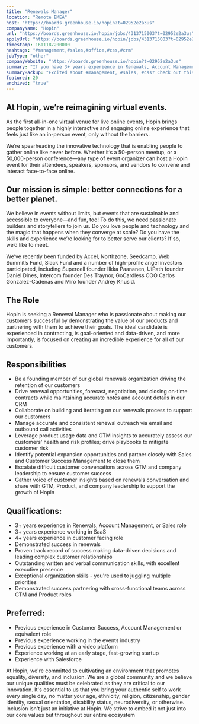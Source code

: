 ```yaml
---
title: "Renewals Manager"
location: "Remote EMEA"
host: "https://boards.greenhouse.io/hopin?t=02952e2a3us"
companyName: "Hopin"
url: "https://boards.greenhouse.io/hopin/jobs/4313715003?t=02952e2a3us"
applyUrl: "https://boards.greenhouse.io/hopin/jobs/4313715003?t=02952e2a3us#app"
timestamp: 1611187200000
hashtags: "#management,#sales,#office,#css,#crm"
jobType: "other"
companyWebsite: "https://boards.greenhouse.io/hopin?t=02952e2a3us"
summary: "If you have 3+ years experience in Renewals, Account Management, or Sales role, Hopin is looking for someone with your knowledge."
summaryBackup: "Excited about #management, #sales, #css? Check out this job post!"
featured: 20
archived: "true"
---
```


## At Hopin, we’re reimagining virtual events.

As the first all-in-one virtual venue for live online events, Hopin brings people together in a highly interactive and engaging online experience that feels just like an in-person event, only without the barriers.

We’re spearheading the innovative technology that is enabling people to gather online like never before. Whether it’s a 50-person meetup, or a 50,000-person conference—any type of event organizer can host a Hopin event for their attendees, speakers, sponsors, and vendors to convene and interact face-to-face online.

## Our mission is simple: better connections for a better planet.

We believe in events without limits, but events that are sustainable and accessible to everyone—and fun, too! To do this, we need passionate builders and storytellers to join us. Do you love people and technology and the magic that happens when they converge at scale? Do you have the skills and experience we’re looking for to better serve our clients? If so, we’d like to meet.

We’ve recently been funded by Accel, Northzone, Seedcamp, Web Summit’s Fund, Slack Fund and a number of high-profile angel investors participated, including Supercell founder Ilkka Paananen, UiPath founder Daniel Dines, Intercom founder Des Traynor, GoCardless COO Carlos Gonzalez-Cadenas and Miro founder Andrey Khusid.

## The Role

Hopin is seeking a Renewal Manager who is passionate about making our customers successful by demonstrating the value of our products and partnering with them to achieve their goals. The ideal candidate is experienced in contracting, is goal-oriented and data-driven, and more importantly, is focused on creating an incredible experience for all of our customers. 

## Responsibilities

*   Be a founding member of our global renewals organization driving the retention of our customers
*   Drive renewal opportunities, forecast, negotiation, and closing on-time contracts while maintaining accurate notes and account details in our CRM
*   Collaborate on building and iterating on our renewals process to support our customers
*   Manage accurate and consistent renewal outreach via email and outbound call activities
*   Leverage product usage data and GTM insights to accurately assess our customers’ health and risk profiles; drive playbooks to mitigate customer risk 
*   Identify potential expansion opportunities and partner closely with Sales and Customer Success Management to close them
*   Escalate difficult customer conversations across GTM and company leadership to ensure customer success 
*   Gather voice of customer insights based on renewals conversation and share with GTM, Product, and company leadership to support the growth of Hopin 

## Qualifications:

*   3+ years experience in Renewals, Account Management, or Sales role
*   3+ years experience working in SaaS
*   4+ years experience in customer facing role
*   Demonstrated success in renewals 
*   Proven track record of success making data-driven decisions and leading complex customer relationships 
*   Outstanding written and verbal communication skills, with excellent executive presence
*   Exceptional organization skills - you're used to juggling multiple priorities
*   Demonstrated success partnering with cross-functional teams across GTM and Product roles 

## Preferred:

*   Previous experience in Customer Success, Account Management or equivalent role
*   Previous experience working in the events industry 
*   Previous experience with a video platform
*   Experience working at an early stage, fast-growing startup
*   Experience with Salesforce

At Hopin, we're committed to cultivating an environment that promotes equality, diversity, and inclusion. We are a global community and we believe our unique qualities must be celebrated as they are critical to our innovation. It's essential to us that you bring your authentic self to work every single day, no matter your age, ethnicity, religion, citizenship, gender identity, sexual orientation, disability status, neurodiversity, or otherwise. Inclusion isn't just an initiative at Hopin. We strive to embed it not just into our core values but throughout our entire ecosystem

